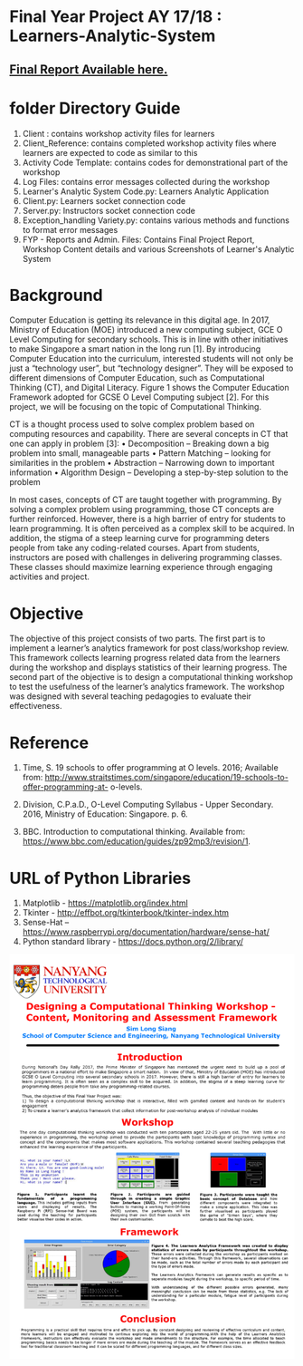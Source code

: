 # Final Year Project AY 17/18 : Learners-Analytic-System
## [Final Report Available here.](https://github.com/SimLongXiang/FYP-SCE17-0282-Learners-Analytic-System/blob/master/FYP%20-%20Reports%20and%20Administrative%20Files/FYP%20-%20Final%20Report.docx)

# folder Directory Guide
1. Client : contains workshop activity files for learners 
2. Client_Reference: contains completed workshop activity files where learners are expected to code as similar to this
3. Activity Code Template: contains codes for demonstrational part of the workshop
4. Log Files: contains error messages collected during the workshop
5. Learner's Analytic System Code.py: Learners Analytic Application
6. Client.py: Learners socket connection code
7. Server.py: Instructors socket connection code
8. Exception_handling Variety.py: contains various methods and functions to format error messages
9. FYP - Reports and Admin. Files: Contains Final Project Report, Workshop Content details and various Screenshots of Learner's Analytic System

# Background
Computer Education is getting its relevance in this digital age. In 2017, Ministry of Education (MOE) introduced a new computing subject, GCE O Level Computing for secondary schools. This is in line with other initiatives to make Singapore a smart nation in the long run [1]. By introducing Computer Education into the curriculum, interested students will not only be just a “technology user”, but “technology designer”. They will be exposed to different dimensions of Computer Education, such as Computational Thinking (CT), and Digital Literacy. Figure 1 shows the Computer Education Framework adopted for GCSE O Level Computing subject [2]. For this project, we will be focusing on the topic of Computational Thinking.

CT is a thought process used to solve complex problem based on computing resources and capability. There are several concepts in CT that one can apply in problem [3]:
• Decomposition – Breaking down a big problem into small, manageable parts
• Pattern Matching – looking for similarities in the problem
• Abstraction – Narrowing down to important information
• Algorithm Design – Developing a step-by-step solution to the problem

In most cases, concepts of CT are taught together with programming. By solving a complex problem using programming, those CT concepts are further reinforced.
However, there is a high barrier of entry for students to learn programming. It is often perceived as a complex skill to be acquired. In addition, the stigma of a steep learning curve for programming deters people from take any coding-related courses. Apart from students, instructors are posed with challenges in delivering programming classes. These classes should maximize learning experience through engaging activities and project.

# Objective
The objective of this project consists of two parts. The first part is to implement a learner’s analytics framework for post class/workshop review. This framework collects learning progress related data from the learners during the workshop and displays statistics of their learning progress. The second part of the objective is to design a computational thinking workshop to test the usefulness of the learner’s analytics framework. The workshop was designed with several teaching pedagogies to evaluate their effectiveness.


# Reference
1. Time, S. 19 schools to offer programming at O levels. 2016; Available from: http://www.straitstimes.com/singapore/education/19-schools-to-offer-programming-at- o-levels.

2. Division, C.P.a.D., O-Level Computing Syllabus - Upper Secondary. 2016, Ministry of Education: Singapore. p. 6.

3. BBC. Introduction to computational thinking. Available from: https://www.bbc.com/education/guides/zp92mp3/revision/1.

# URL of Python Libraries
1. Matplotlib - https://matplotlib.org/index.html
2. Tkinter - http://effbot.org/tkinterbook/tkinter-index.htm
3. Sense-Hat – https://www.raspberrypi.org/documentation/hardware/sense-hat/
4. Python standard library - https://docs.python.org/2/library/

![alt text](https://github.com/SimLongXiang/FYP-SCE17-0282-Learners-Analytic-System/blob/master/FYP%20-%20Reports%20and%20Administrative%20Files/FYP%20-%20Poster.png)
